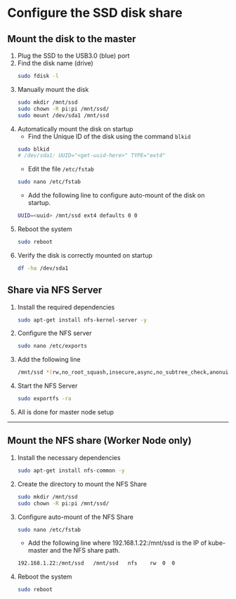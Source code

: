 # Configure the SSD disk share

## Mount the disk to the master
1. Plug the SSD to the USB3.0 (blue) port
2. Find the disk name (drive)
    ```bash
    sudo fdisk -l
    ```
3. Manually mount the disk
    ```bash
    sudo mkdir /mnt/ssd
    sudo chown -R pi:pi /mnt/ssd/
    sudo mount /dev/sda1 /mnt/ssd
    ```
4. Automatically mount the disk on startup
    * Find the Unique ID of the disk using the command `blkid`
    ```bash
    sudo blkid
    # /dev/sda1: UUID="<get-uuid-here>" TYPE="ext4"
    ```
    * Edit the file `/etc/fstab`
    ```bash
    sudo nano /etc/fstab
    ```
    * Add the following line to configure auto-mount of the disk on startup.
    ```bash
    UUID=<uuid> /mnt/ssd ext4 defaults 0 0
    ```
5. Reboot the system
    ```bash
    sudo reboot
    ```
6. Verify the disk is correctly mounted on startup
    ```bash
    df -ha /dev/sda1
    ```

## Share via NFS Server
1. Install the required dependencies
    ```bash
    sudo apt-get install nfs-kernel-server -y
    ```
2. Configure the NFS server
    ```bash
    sudo nano /etc/exports
    ```
3. Add the following line
    ```sh
    /mnt/ssd *(rw,no_root_squash,insecure,async,no_subtree_check,anonuid=1000,anongid=1000)
    ```
4.  Start the NFS Server
    ```bash
    sudo exportfs -ra
    ```
5. All is done for master node setup

---

 ## Mount the NFS share (Worker Node only)
1. Install the necessary dependencies
    ```bash
    sudo apt-get install nfs-common -y
    ```
2. Create the directory to mount the NFS Share
    ```bash
    sudo mkdir /mnt/ssd
    sudo chown -R pi:pi /mnt/ssd/
    ```
3. Configure auto-mount of the NFS Share
    ```bash
    sudo nano /etc/fstab
    ```
    * Add the following line where 192.168.1.22:/mnt/ssd is the IP of kube-master and the NFS share path.
    ```sh
    192.168.1.22:/mnt/ssd   /mnt/ssd   nfs    rw  0  0
    ```
4. Reboot the system
    ```bash
    sudo reboot
    ```
